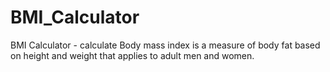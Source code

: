 # BMI_Calculator
 BMI Calculator - calculate Body mass index is a measure of body fat based on height and weight that applies to adult men and women.
